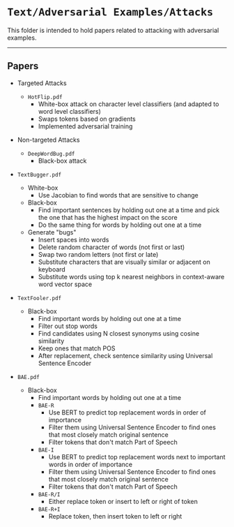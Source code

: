 # `Text/Adversarial Examples/Attacks`

This folder is intended to hold papers related to attacking with adversarial examples.

---

## Papers

- Targeted Attacks
  - `HotFlip.pdf`
    - White-box attack on character level classifiers (and adapted to word level classifiers)
    - Swaps tokens based on gradients
    - Implemented adversarial training
- Non-targeted Attacks

  - `DeepWordBug.pdf`
    - Black-box attack

- `TextBugger.pdf`

  - White-box
    - Use Jacobian to find words that are sensitive to change
  - Black-box
    - Find important sentences by holding out one at a time and pick the one that has the highest impact on the score
    - Do the same thing for words by holding out one at a time
  - Generate "bugs"
    - Insert spaces into words
    - Delete random character of words (not first or last)
    - Swap two random letters (not first or late)
    - Substitute characters that are visually similar or adjacent on keyboard
    - Substitute words using top k nearest neighbors in context-aware word vector space

- `TextFooler.pdf`

  - Black-box
    - Find important words by holding out one at a time
    - Filter out stop words
    - Find candidates using N closest synonyms using cosine similarity
    - Keep ones that match POS
    - After replacement, check sentence similarity using Universal Sentence Encoder

- `BAE.pdf`

  - Black-box
    - Find important words by holding out one at a time
    - `BAE-R`
      - Use BERT to predict top replacement words in order of importance
      - Filter them using Universal Sentence Encoder to find ones that most closely match original sentence
      - Filter tokens that don't match Part of Speech
    - `BAE-I`
      - Use BERT to predict top replacement words next to important words in order of importance
      - Filter them using Universal Sentence Encoder to find ones that most closely match original sentence
      - Filter tokens that don't match Part of Speech
    - `BAE-R/I`
      - Either replace token or insert to left or right of token
    - `BAE-R+I`
      - Replace token, then insert token to left or right
